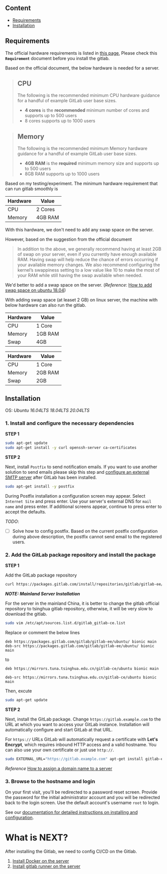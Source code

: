 ## Content

* [Requirements](#Requirements)
* [Installation](#Installation)

## Requirements

The official hardware requirements is listed in [this page](https://docs.gitlab.com/ee/install/requirements.html), Please check this **`Requirement`** document before you install the gitlab.

Based on the official document, the below hardware is needed for a server.

> ## CPU
> The following is the recommended minimum CPU hardware guidance for a handful of example GitLab user base sizes.
> * **4 cores** is the **recommended** minimum number of cores and supports up to 500 users
> * 8 cores supports up to 1000 users

> ## Memory
> The following is the recommended minimum Memory hardware guidance for a handful of example GitLab user base sizes.
> * **4GB RAM** is the **required** minimum memory size and supports up to 500 users
> * 8GB RAM supports up to 1000 users

Based on my testing/experiment. The minimum hardware requirement that can run gitlab smoothly is

Hardware | Value
---- | ----
CPU  | 2 Cores
Memory | 4GB RAM

With this hardware, we don't need to add any swap space on the server.

However, based on the suggestion from the official document

> In addition to the above, we generally recommend having at least 2GB of swap on your server, even if you currently have enough available RAM. Having swap will help reduce the chance of errors occurring if your available memory changes. We also recommend configuring the kernel’s swappiness setting to a low value like 10 to make the most of your RAM while still having the swap available when needed.

We'd better to add a swap space on the server. (*Reference*: [How to add swap space on ubuntu 18.04](https://linuxize.com/post/how-to-add-swap-space-on-ubuntu-18-04/))


With adding swap space (at leaset 2 GB) on linux server, the machine with below hardware can also run the gitlab.

Hardware | Value
---- | ----
CPU  | 1 Core
Memory | 1GB RAM
Swap | 4GB

Hardware | Value
---- | ----
CPU  | 1 Core
Memory | 2GB RAM
Swap | 2GB

## Installation

OS: *Ubuntu 16.04LTS 18.04LTS 20.04LTS*

### 1. Install and configure the necessary dependencies

**STEP 1**

```bash
sudo apt-get update
sudo apt-get install -y curl openssh-server ca-certificates
```

**STEP 2**

Next, install `Postfix` to send notification emails. If you want to use another solution to send emails please skip this step and [configure an external SMTP server](https://docs.gitlab.com/omnibus/settings/smtp.html) after GitLab has been installed.

```bash
sudo apt-get install -y postfix
```

During Postfix installation a configuration screen may appear. Select `Internet Site` and press enter. Use your server's external DNS for `mail name` and press enter. If additional screens appear, continue to press enter to accept the defaults.

*TODO*:
- [ ] Solve how to config postfix. Based on the current postfix configuration during above description, the postfix cannot send email to the registered users.

### 2. Add the GitLab package repository and install the package

**STEP 1**

Add the GitLab package repository

```bash
curl https://packages.gitlab.com/install/repositories/gitlab/gitlab-ee/script.deb.sh | sudo bash
```

*__NOTE: Mainland Server Installation__* 

For the server in the mainland China, it is better to change the gitlab official repository to  tsinghua gitlab repository, otherwise, it will be very slow to download the gitlab. 

```bash
sudo vim /etc/apt/sources.list.d/gitlab_gitlab-ce.list
```
Replace or comment the below lines

```
deb https://packages.gitlab.com/gitlab/gitlab-ee/ubuntu/ bionic main
deb-src https://packages.gitlab.com/gitlab/gitlab-ee/ubuntu/ bionic main
```

to

```
deb https://mirrors.tuna.tsinghua.edu.cn/gitlab-ce/ubuntu bionic main

deb-src https://mirrors.tuna.tsinghua.edu.cn/gitlab-ce/ubuntu bionic main
```

Then, excute

```bash
sudo apt-get update
```

**STEP 2**

Next, install the GitLab package. Change `https://gitlab.example.com` to the URL at which you want to access your GitLab instance. Installation will automatically configure and start GitLab at that URL.

For `https://` URLs GitLab will automatically request a certificate with **Let's Encrypt**, which requires inbound HTTP access and a valid hostname. You can also use your own certificate or just use `http://`.

```bash
sudo EXTERNAL_URL="https://gitlab.example.com" apt-get install gitlab-ee
```

*Reference* [How to assign a domain name to a server]()

### 3. Browse to the hostname and login 

On your first visit, you'll be redirected to a password reset screen. Provide the password for the initial administrator account and you will be redirected back to the login screen. Use the default account's username `root` to login.

See our [documentation for detailed instructions on installing and configuration](https://docs.gitlab.com/omnibus/README.html#installation-and-configuration-using-omnibus-package).

# What is NEXT?

After installing the Gitlab, we need to config CI/CD on the Gitlab.

1. [Install Docker on the server](https://github.com/LeoTianJob/TechWiki/wiki/Docker-Installation)
2. [Install gitlab runner on the server](https://github.com/LeoTianJob/TechWiki/wiki/Gitlab-Runner)
